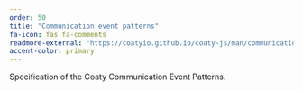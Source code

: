 ```yaml
---
order: 50
title: "Communication event patterns"
fa-icon: fas fa-comments
readmore-external: "https://coatyio.github.io/coaty-js/man/communication-events/"
accent-color: primary
---
```


Specification of the Coaty Communication Event Patterns.
